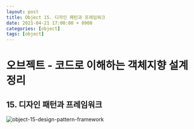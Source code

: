 ```yaml
---
layout: post
title: Object 15. 디자인 패턴과 프레임워크
date: 2021-04-21 17:00:00 + 0900
categories: [object]
tags: [object]
---
```


# 오브젝트 - 코드로 이해하는 객체지향 설계 정리
## 15. 디자인 패턴과 프레임워크

![object-15-design-pattern-framework](https://user-images.githubusercontent.com/13375810/115518778-8a724880-a2c3-11eb-89c4-eaefd69f4f06.png)